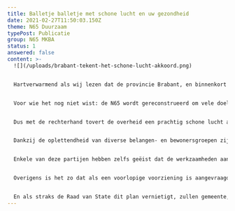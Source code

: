 ```yaml
---
title: Balletje balletje met schone lucht en uw gezondheid
date: 2021-02-27T11:50:03.150Z
theme: N65 Duurzaam
typePost: Publicatie
group: N65 MKBA
status: 1
answered: false
content: >-
  ![](/uploads/brabant-tekent-het-schone-lucht-akkoord.png)


  Hartverwarmend als wij lezen dat de provincie Brabant, en binnenkort ook de gemeente Vught, het [schone lucht akkoord](https://www.brabant.nl/actueel/nieuws/milieu/2020/het-schone-lucht-akkoord) heeft getekend. In 2030, dat is al in 9 jaar, 50% gezondheidswinst. Dan hebben zij zeker het plan voor de reconstructie van de N65 over het hoofd gezien.


  Voor wie het nog niet wist: de N65 wordt gereconstrueerd om vele doelen te bereiken, zoals verbetering van de luchtkwaliteit, maar blijft een open verkeersgoot die door het wegnemen van de stoplichten duizenden voertuigen per dag extra door ons dorp zal loodsen. Zo veel meer dat de provincie haar stikstofcalculatie moet overdoen omdat met deze groei geen rekening was gehouden.


  Dus met de rechterhand tovert de overheid een prachtig schone lucht akkoord uit de hoge hoed zodat u niet let op de linkerhand waarmee de reconstructie van N65 wordt doorgedrukt.


  Dankzij de oplettendheid van diverse belangen- en bewonersgroepen zijn de aanstaande problemen met stikstof en fijnstof onderzocht wat heeft geleid tot beroepsprocedures bij de Raad van State.


  Enkele van deze partijen hebben zelfs geëist dat de werkzaamheden aan dit project moeten worden stilgelegd omdat dit project wetten en regels overtreedt en haar doelen niet gaat bereiken. Volgende week dienen de eerste voorlopige voorzieningen.


  Overigens is het zo dat als een voorlopige voorziening is aangevraagd de werkzaamheden moeten worden stilgelegd, totdat de zaak is voorgekomen en een ooordeel is geveld. Stoïcijns zijn echter gemeente, provincie en Rijkswaterstaat doorgegaan, waarbij zelfs de aanbesteding al in een vergevorderd stadium is. Hoe is het mogelijk dat wij in een land als Nederland, met een goede bestuurlijke organisatie, telkens worden geconfronteerd met dit gedrag van de overheid. 


  En als straks de Raad van State dit plan vernietigt, zullen gemeente, provincie en Rijkswaterstaat moord en brand schreeuwen, want er zijn al zoveel kosten gemaakt. Ja, van uw en mijn belastinggeld.
---
```

